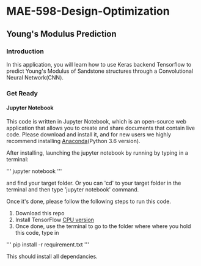 # MAE-598-Design-Optimization
## Young's Modulus Prediction
### Introduction
In this application, you will learn how to use Keras backend Tensorflow to predict Young's Modulus of Sandstone structures through a
Convolutional Neural Network(CNN).

### Get Ready
#### Jupyter Notebook
This code is written in Jupyter Notebook, which is an open-source web application that allows you to create and share documents that contain live code. Please download and install it, and for new users we highly recommend installing [Anaconda](https://www.anaconda.com/download/)(Python 3.6 version). 

After installing, launching the jupyter notebook by running by typing in a terminal:

'''
jupyter notebook
'''

and find your target folder. Or you can 'cd' to your target folder in the terminal and then type 'jupyter notebook' command.

Once it's done, please follow the following steps to run this code.
1. Download this repo
2. Install TensorFlow [CPU version](https://www.tensorflow.org/install/)
3. Once done, use the terminal to go to the folder where where you hold this code, type in

'''
pip install -r requirement.txt
'''

This should install all dependancies.

